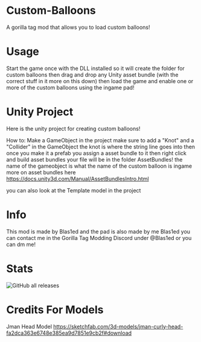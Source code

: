 # Custom-Balloons
A gorilla tag mod that allows you to load custom balloons!

# Usage
Start the game once with the DLL installed so it will create the folder for custom balloons then drag and drop any Unity asset bundle (with the correct stuff in it more on this down) then load the game and enable one or more of the custom balloons using the ingame pad!

# Unity Project
Here is the unity project for creating custom balloons!

How to:
Make a GameObject in the project make sure to add a "Knot" and a "Collider" in the GameObject the knot is where the string line goes into then once you make it a prefab you assign a asset bundle to it then right click and build asset bundles your file will be in the folder AssetBundles! the name of the gameobject is what the name of the custom balloon is ingame more on asset bundles here https://docs.unity3d.com/Manual/AssetBundlesIntro.html

you can also look at the Template model in the project

# Info
This mod is made by Blas1ed and the pad is also made by me Blas1ed you can contact me in the Gorilla Tag Modding Discord under @Blas1ed or you can dm me!

# Stats
![GitHub all releases](https://img.shields.io/github/downloads/Blas1ed/Custom-Balloons/total?color=%2300FF00)

# Credits For Models
Jman Head Model https://sketchfab.com/3d-models/jman-curly-head-fa2dca363e6748e385ea9d7851e9cb2f#download
